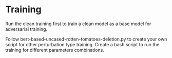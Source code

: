<h1>Training</h1>
Run the clean training first to train a clean model as a base model for adversarial training.

Follow bert-based-uncased-rotten-tomatoes-deletion.py to create your own script for other perturbation type training. Create a bash script to run the training for different parameters combinations.